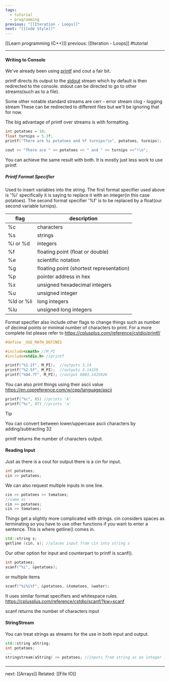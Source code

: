 ```yaml
---
tags:
  - tutorial
  - programming
previous: "[[Iteration - Loops]]"
next: "[[Code Style]]"
---
```

[[Learn programming (C++)]]  previous: [[Iteration - Loops]]   #tutorial

---
#### Writing to Console

We've already been using [printf](https://cplusplus.com/reference/cstdio/printf/) and cout a fair bit. 

printf directs its output to the [stdout](https://cplusplus.com/reference/cstdio/stdout/) stream which by default is then redirected to the console. stdout can be directed to go to other streams(such as to a file).

Some other notable standard streams are 
cerr - error stream
clog - logging stream
These can be redirected to different files but we'll be ignoring that for now.

The big advantage of printf over streams is with formatting.
```cpp
int potatoes = 10;
float turnips = 5.3f;
printf("There are %i potatoes and %f turnips!\n", potatoes, turnips);

cout << "There are " << potatoes << " and " << turnips <<"!\n";
```
You can  achieve the same result with both. It is mostly just less work to use printf.

##### Printf  Format Specifier
Used to insert variables into the string. The first format specifier used above is '%i' specifically it is saying to replace it with an integer(in this case potatoes). The second format specifier '%f' is to be replaced by a float(our second variable turnips).

| flag | description |
| ---- | ----------- |
| %c | characters |
|%s | strings  |
|%i or %d | integers|
|%f | floating point (float or double)|
|%e | scientific notation|
|%g | floating point (shortest representation)|
|%p | pointer address in hex|
|%x | unsigned hexadecimal integers|
|%u | unsigned integer|
|%ld or %li | long integers|
|%lu | unsigned long integers   |

Format specifier also include other flags to change things such as number of decimal points or minimal number of characters to print. For a more complete list please refer to https://cplusplus.com/reference/cstdio/printf/

```cpp
#define _USE_MATH_DEFINES

#include<cmath> //M_PI
#include<stdio.h> //printf

printf("%1.2f", M_PI);  //outputs 3.14
printf("%2.5f", M_PI);  //outputs 3.14159 
printf("%04.7f", M_PI); //output 0003.1415926
```

You can also print things using their ascii value https://en.cppreference.com/w/cpp/language/ascii  
```cpp
printf("%c", 65) //prints 'A'
printf("%c", 97) //prints 'a'
```
>[!tip] 
>You can convert between lower/uppercase ascii characters by adding/subtracting 32

printf returns the number of characters output.
#### Reading Input
Just as there is a cout for output there is a cin for input.
```cpp
int potatoes;
cin >> potatoes;
```
We can also request multiple inputs in one line.
```cpp
cin >> potatoes >> tomatoes;
//same as
cin >> potatoes;
cin >> tomatoes;
```

Things get a slightly more complicated with strings. cin considers spaces as terminating so you have to use other functions if you want to enter a sentence. This is where getline() comes in.
```cpp
std::string s;
getline (cin, s); //places input from cin into string s
```


Our other option for input and counterpart to printf is scanf().
```cpp
int potatoes;
scanf("%i", &potatoes);
```
or multiple items
```cpp
scanf("%i%i%f", &potatoes, &tomatoes, &water);
```
It uses similar format specifiers and whitespace rules. https://cplusplus.com/reference/cstdio/scanf/?kw=scanf 

scanf returns the number of characters input

#### StringStream
You can treat strings as streams for the use in both input and output.
```cpp
std::string aString;
int potatoes;
...
stringstream(aString) >> potatoes; //inputs from string as an integer into potatoes
```

#### 
---
next: [[Arrays]] 
Related: [[File IO]]
